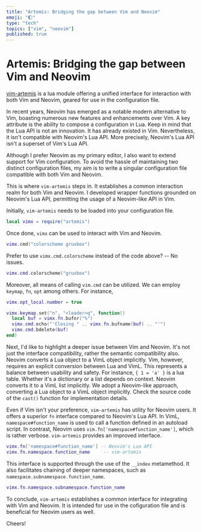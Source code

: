 ```yaml
---
title: "Artemis: Bridging the gap between Vim and Neovim"
emoji: "🌔"
type: "tech"
topics: ["vim", "neovim"]
published: true
---
```


# Artemis: Bridging the gap between Vim and Neovim

[vim-artemis](https://github.com/tani/vim-artemis)
is a lua module offering a unified interface for
interaction with both Vim and Neovim, geared for use in the configuration file.

In recent years, Neovim has emerged as a notable modern alternative to
Vim, boasting numerous new features and enhancements over Vim.
A key attribute is the ability to compose a configuration in Lua.
Keep in mind that the Lua API is not an innovation. It has already existed in Vim.
Nevertheless, it isn't compatible with Neovim's Lua API. More precisely, Neovim's
Lua API isn't a superset of Vim's Lua API.

Although I prefer Neovim as my primary editor, I also want to extend
support for Vim configuration. To avoid the hassle of maintaining two distinct configuration files,
my aim is to write a singular configuration file compatible with both Vim and Neovim.

This is where `vim-artemis` steps in. It establishes a common interaction realm for
both Vim and Neovim. I developed wrapper functions grounded on
Neovim's Lua API, permitting the usage of a Neovim-like API in Vim.

Initially, `vim-artemis` needs to be loaded into your configuration file.

```lua
local vimx = require("artemis")
```

Once done, `vimx` can be used to interact with Vim and Neovim.

```lua
vimx.cmd("colorscheme gruvbox")
```

Prefer to use `vimx.cmd.colorscheme` instead of the code above? -- No issues.

```lua
vimx.cmd.colorscheme("gruvbox")
```

Moreover, all means of calling `vim.cmd` can be utilized.
We can employ `keymap`, `fn`, `opt` among others. For instance,

```lua
vimx.opt_local.number = true

vimx.keymap.set("n", "<leader>q", function()
  local buf = vimx.fn.bufnr("%")
  vimx.cmd.echo("'Closing " .. vimx.fn.bufname(buf) .. "'")
  vimx.cmd.bdelete(buf)
end)
```

Next, I'd like to highlight a deeper issue between Vim and Neovim.
It's not just the interface compatibility, rather the semantic compatibility also.
Neovim converts a Lua object to a VimL object implicitly.
Vim, however, requires an explicit conversion between Lua and VimL.
This represents a balance between usability and safety.
For instance, `{ 1 = 'a' }` is a lua table. Whether it's a dictionary or a list
depends on context. Neovim converts it to a VimL list implicitly.
We adopt a Neovim-like approach, converting a Lua object to a VimL object implicitly.
Check the source code of the `cast()` function for implementation details.

Even if Vim isn't your preference, `vim-artemis` has utility for Neovim users.
It offers a superior `fn` interface compared to Neovim's Lua API.
In VimL, `namespace#function_name` is used to call a function defined in an autoload script.
In contrast, Neovim uses `vim.fn['namespace#function_name']`, which is rather verbose.
`vim-artemis` provides an improved interface.

```lua
vimx.fn['namespace#function_name'] -- Neovim's Lua API
vimx.fn.namespace.function_name     -- vim-artemis
```

This interface is supported through the use of the `__index` metamethod.
It also facilitates chaining of deeper namespaces, such as `namespace.subnamespace.function_name`.

```lua
vimx.fn.namespace.subnamespace.function_name
```

To conclude, `vim-artemis` establishes a common interface for integrating with Vim and Neovim.
It is intended for use in the cofiguration file and is beneficial for Neovim users as well.

Cheers!
